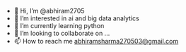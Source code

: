 - 👋 Hi, I’m @abhiram2705
- 👀 I’m interested in ai and big data analytics
- 🌱 I’m currently learning python
- 💞️ I’m looking to collaborate on ...
- 📫 How to reach me abhiramsharma270503@gmail.com

<!---
abhiram2705/abhiram2705 is a ✨ special ✨ repository because its `README.md` (this file) appears on your GitHub profile.
You can click the Preview link to take a look at your changes.
--->

